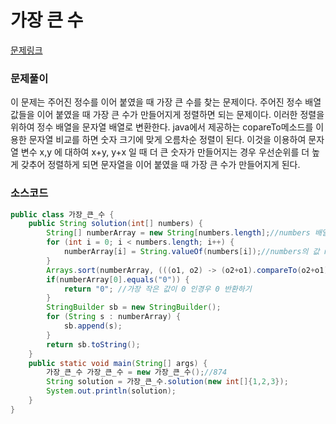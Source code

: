 # 가장 큰 수

[문제링크](https://school.programmers.co.kr/learn/courses/30/lessons/42746)

### 문제풀이
이 문제는 주어진 정수를 이어 붙였을 때 가장 큰 수를 찾는 문제이다.
주어진 정수 배열 값들을 이어 붙였을 때 가장 큰 수가 만들어지게 정렬하면 되는 문제이다.
이러한 정렬을 위하여 정수 배열을 문자열 배열로 변환한다.
java에서 제공하는 copareTo메소드를 이용한 문자열 비교를 하면 숫자 크기에 맞게 오름차순 정렬이 된다.
이것을 이용하여 문자열 변수 x,y 에 대하여 x+y, y+x 일 때 더 큰 숫자가 만들어지는 경우 우선순위를 더 높게 갖추어 정렬하게 되면 
문자열을 이어 붙였을 때 가장 큰 수가 만들어지게 된다.

### 소스코드

```java
public class 가장_큰_수 {
    public String solution(int[] numbers) {
        String[] numberArray = new String[numbers.length];//numbers 배열의 값들을 문자열로 반환한 값을 받을 배열
        for (int i = 0; i < numbers.length; i++) {
            numberArray[i] = String.valueOf(numbers[i]);//numbers의 값 numnerArray에 넣기
        }
        Arrays.sort(numberArray, (((o1, o2) -> (o2+o1).compareTo(o2+o1)))); //이어 붙였을 때 가장 큰 숫자가 만들어지게 정렬
        if(numberArray[0].equals("0")) {
            return "0"; //가장 작은 값이 0 인경우 0 반환하기
        }
        StringBuilder sb = new StringBuilder();
        for (String s : numberArray) {
            sb.append(s);
        }
        return sb.toString();
    }
    public static void main(String[] args) {
        가장_큰_수 가장_큰_수 = new 가장_큰_수();//874
        String solution = 가장_큰_수.solution(new int[]{1,2,3});
        System.out.println(solution);
    }
}

```